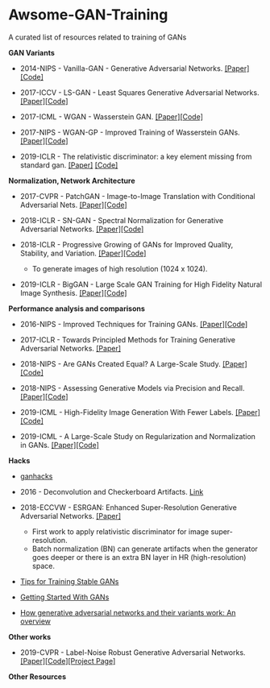 # Awsome-GAN-Training
A curated list of resources related to training of GANs


**GAN Variants**

+ 2014-NIPS - Vanilla-GAN - Generative Adversarial Networks. [[Paper]](https://arxiv.org/abs/1406.2661)[[Code]](https://github.com/wiseodd/generative-models)

+ 2017-ICCV - LS-GAN - Least Squares Generative Adversarial Networks. [[Paper]](https://arxiv.org/abs/1611.04076v2)[[Code]](https://github.com/wiseodd/generative-models)

+ 2017-ICML - WGAN - Wasserstein GAN. [[Paper]](https://arxiv.org/abs/1701.07875)[[Code]](https://github.com/wiseodd/generative-models)

+ 2017-NIPS - WGAN-GP - Improved Training of Wasserstein GANs. [[Paper]](https://arxiv.org/abs/1704.00028)[[Code]](https://github.com/wiseodd/generative-models)

+ 2019-ICLR - The relativistic discriminator: a key element missing from standard gan. [[Paper]](https://openreview.net/forum?id=S1erHoR5t7&noteId=S1erHoR5t7) [[Code]](https://github.com/AlexiaJM/RelativisticGAN)

**Normalization, Network Architecture**

+ 2017-CVPR - PatchGAN - Image-to-Image Translation with Conditional Adversarial Nets. [[Paper]](https://arxiv.org/abs/1611.07004)[[Code]](https://github.com/phillipi/pix2pix)

+ 2018-ICLR - SN-GAN - Spectral Normalization for Generative Adversarial Networks. [[Paper]](https://arxiv.org/abs/1802.05957)[[Code]](https://github.com/godisboy/SN-GAN)

+ 2018-ICLR - Progressive Growing of GANs for Improved Quality, Stability, and Variation. [[Paper]](https://arxiv.org/abs/1710.10196)[[Code]](https://github.com/tkarras/progressive_growing_of_gans) 
  - To generate images of high resolution (1024 x 1024).

+ 2019-ICLR - BigGAN - Large Scale GAN Training for High Fidelity Natural Image Synthesis. [[Paper]](https://arxiv.org/abs/1809.11096)[[Code]](https://github.com/ajbrock/BigGAN-PyTorch)


**Performance analysis and comparisons**

+ 2016-NIPS - Improved Techniques for Training GANs. [[Paper]](https://papers.nips.cc/paper/6125-improved-techniques-for-training-gans)[[Code]](https://github.com/Sleepychord/ImprovedGAN-pytorch)

+ 2017-ICLR - Towards Principled Methods for Training Generative Adversarial Networks. [[Paper]](https://arxiv.org/abs/1701.04862)

+ 2018-NIPS - Are GANs Created Equal? A Large-Scale Study. [[Paper]](https://arxiv.org/abs/1711.10337)[[Code]](https://github.com/google/compare_gan)

+ 2018-NIPS - Assessing Generative Models via Precision and Recall. [[Paper]](https://arxiv.org/abs/1806.00035)[[Code]](https://github.com/google/compare_gan)

+ 2019-ICML - High-Fidelity Image Generation With Fewer Labels. [[Paper]](https://arxiv.org/abs/1903.02271)[[Code]](https://github.com/google/compare_gan)

+ 2019-ICML - A Large-Scale Study on Regularization and Normalization in GANs. [[Paper]](https://arxiv.org/pdf/1807.04720.pdf)[[Code]](https://github.com/google/compare_gan)

**Hacks**

+ [ganhacks](https://github.com/soumith/ganhacks)

+ 2016 - Deconvolution and Checkerboard Artifacts. [Link](https://distill.pub/2016/deconv-checkerboard/)

+ 2018-ECCVW - ESRGAN: Enhanced Super-Resolution Generative Adversarial Networks. [[Paper]](https://arxiv.org/pdf/1809.00219.pdf) 
  - First work to apply relativistic discriminator for image super-resolution. 
  - Batch normalization (BN) can generate artifacts when the generator goes deeper or there is an extra BN layer in HR (high-resolution) space.
  
+ [Tips for Training Stable GANs](https://machinelearningmastery.com/how-to-train-stable-generative-adversarial-networks/)

+ [Getting Started With GANs](https://machinelearningmastery.com/resources-for-getting-started-with-generative-adversarial-networks/)

+ [How generative adversarial networks and their variants work: An overview](https://arxiv.org/abs/1711.05914v9)

**Other works**

+ 2019-CVPR - Label-Noise Robust Generative Adversarial Networks. [[Paper]](https://arxiv.org/abs/1811.11165)[[Code]](https://github.com/takuhirok/rGAN/)[[Project Page]](https://takuhirok.github.io/rGAN/)


**Other Resources**

